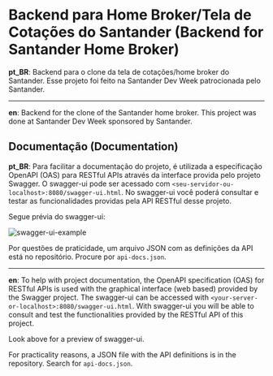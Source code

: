 # Backend para Home Broker/Tela de Cotações do Santander (Backend for Santander Home Broker)

**pt_BR**: Backend para o clone da tela de cotações/home broker do Santander. Esse projeto foi feito na Santander Dev Week patrocionada pelo Santander.

---

**en**: Backend for the clone of the Santander home broker. This project was done at Santander Dev Week sponsored by Santander.


## Documentação (Documentation)

**pt_BR**: Para facilitar a documentação do projeto, é utilizada a especificação OpenAPI (OAS) para RESTful APIs através da interface provida pelo projeto Swagger. O swagger-ui pode ser acessado com `<seu-servidor-ou-localhost>:8080/swagger-ui.html`. No swagger-ui você poderá consultar e testar as funcionalidades providas pela API RESTful desse projeto.

Segue prévia do swagger-ui:

![swagger-ui-example](https://user-images.githubusercontent.com/64466694/121282731-61783800-c8b0-11eb-9dac-4470e6733242.png)


Por questões de praticidade, um arquivo JSON com as definições da API está no repositório. Procure por `api-docs.json`.

---

**en**: To help with project documentation, the OpenAPI specification (OAS) for RESTful APIs is used with the graphical interface (web based) provided by the Swagger project. The swagger-ui can be accessed with `<your-server-or-localhost>:8080/swagger-ui.html`. With swagger-ui you will be able to consult and test the functionalities provided by the RESTful API of this project.

Look above for a preview of swagger-ui.

For practicality reasons, a JSON file with the API definitions is in the repository. Search for `api-docs.json`.
